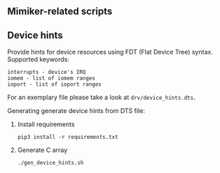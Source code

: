 Mimiker-related scripts
---

Device hints
---

Provide hints for device resources using FDT (Flat Device Tree) syntax.
Supported keywords:

    interrupts - device's IRQ
    iomem - list of iomem ranges
    ioport - list of ioport ranges

For an exemplary file please take a look at `drv/device_hints.dts`.

Generating generate device hints from DTS file:

1. Install requirements

    `pip3 install -r requirements.txt`

2. Generate C array

    `./gen_device_hints.sh`


